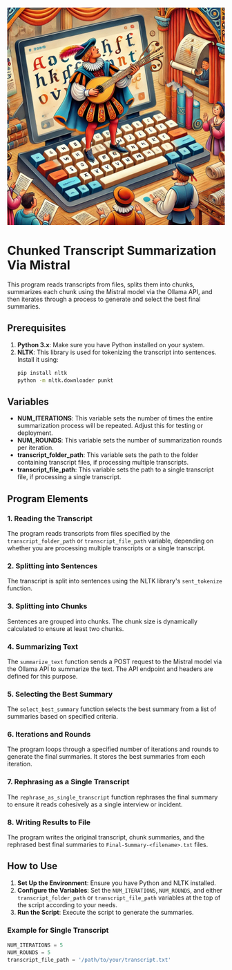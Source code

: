 ![Minstrel Typing](minstrel-typing.png)

# Chunked Transcript Summarization Via Mistral

This program reads transcripts from files, splits them into chunks, summarizes each chunk using the Mistral model via the Ollama API, and then iterates through a process to generate and select the best final summaries.

## Prerequisites

1. **Python 3.x**: Make sure you have Python installed on your system.
2. **NLTK**: This library is used for tokenizing the transcript into sentences. Install it using:
    ```sh
    pip install nltk
    python -m nltk.downloader punkt
    ```

## Variables

- **NUM_ITERATIONS**: This variable sets the number of times the entire summarization process will be repeated. Adjust this for testing or deployment.
- **NUM_ROUNDS**: This variable sets the number of summarization rounds per iteration.
- **transcript_folder_path**: This variable sets the path to the folder containing transcript files, if processing multiple transcripts.
- **transcript_file_path**: This variable sets the path to a single transcript file, if processing a single transcript.

## Program Elements

### 1. Reading the Transcript

The program reads transcripts from files specified by the `transcript_folder_path` or `transcript_file_path` variable, depending on whether you are processing multiple transcripts or a single transcript.

### 2. Splitting into Sentences

The transcript is split into sentences using the NLTK library's `sent_tokenize` function.

### 3. Splitting into Chunks

Sentences are grouped into chunks. The chunk size is dynamically calculated to ensure at least two chunks.

### 4. Summarizing Text

The `summarize_text` function sends a POST request to the Mistral model via the Ollama API to summarize the text. The API endpoint and headers are defined for this purpose.

### 5. Selecting the Best Summary

The `select_best_summary` function selects the best summary from a list of summaries based on specified criteria.

### 6. Iterations and Rounds

The program loops through a specified number of iterations and rounds to generate the final summaries. It stores the best summaries from each iteration.

### 7. Rephrasing as a Single Transcript

The `rephrase_as_single_transcript` function rephrases the final summary to ensure it reads cohesively as a single interview or incident.

### 8. Writing Results to File

The program writes the original transcript, chunk summaries, and the rephrased best final summaries to `Final-Summary-<filename>.txt` files.

## How to Use

1. **Set Up the Environment**: Ensure you have Python and NLTK installed.
2. **Configure the Variables**: Set the `NUM_ITERATIONS`, `NUM_ROUNDS`, and either `transcript_folder_path` or `transcript_file_path` variables at the top of the script according to your needs.
3. **Run the Script**: Execute the script to generate the summaries.

### Example for Single Transcript

```python
NUM_ITERATIONS = 5
NUM_ROUNDS = 5
transcript_file_path = '/path/to/your/transcript.txt'
